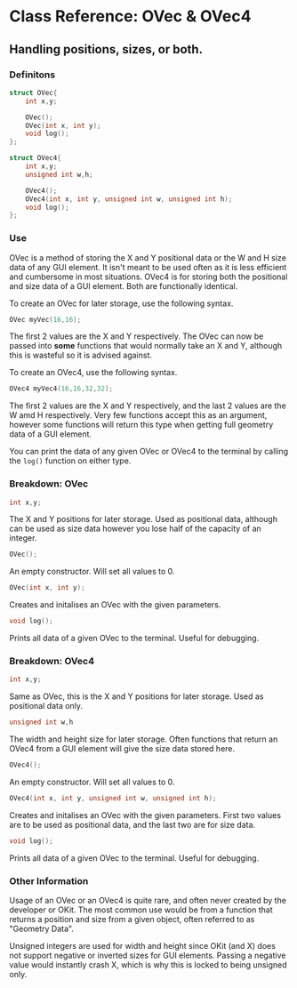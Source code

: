 # Class Reference: OVec & OVec4
## Handling positions, sizes, or both.


### Definitons
```cpp
struct OVec{
	int x,y;

	OVec();
	OVec(int x, int y);
	void log();
};

struct OVec4{
	int x,y;
	unsigned int w,h;

	OVec4();
	OVec4(int x, int y, unsigned int w, unsigned int h);
	void log();
};
```

### Use
OVec is a method of storing the X and Y positional data or the W and H size data of any GUI element.
It isn't meant to be used often as it is less efficient and cumbersome in most situations.
OVec4 is for storing both the positional and size data of a GUI element. Both are functionally identical.

To create an OVec for later storage, use the following syntax.
```cpp
OVec myVec(16,16);
```
The first 2 values are the X and Y respectively. The OVec can now be passed into **some** functions that would normally take an X and Y, although this is wasteful so it is advised against.

To create an OVec4, use the following syntax.
```cpp
OVec4 myVec4(16,16,32,32);
```
The first 2 values are the X and Y respectively, and the last 2 values are the W amd H respectively. 
Very few functions accept this as an argument, however some functions will return this type when getting full geometry data of a GUI element.

You can print the data of any given OVec or OVec4 to the terminal by calling the `log()` function on either type.

### Breakdown: OVec
```cpp
int x,y;
```
The X and Y positions for later storage. Used as positional data, although can be used as size data however you lose half of the capacity of an integer.
```cpp
OVec();
```
An empty constructor. Will set all values to 0.
```cpp
OVec(int x, int y);
```
Creates and initalises an OVec with the given parameters.
```cpp
void log();
```
Prints all data of a given OVec to the terminal. Useful for debugging.

### Breakdown: OVec4
```cpp
int x,y;
```
Same as OVec, this is the X and Y positions for later storage. Used as positional data only.
```cpp
unsigned int w,h
```
The width and height size for later storage. Often functions that return an OVec4 from a GUI element will give the size data stored here.
```cpp
OVec4();
```
An empty constructor. Will set all values to 0.
```cpp
OVec4(int x, int y, unsigned int w, unsigned int h);
```
Creates and initalises an OVec with the given parameters. First two values are to be used as positional data, and the last two are for size data.
```cpp
void log();
```
Prints all data of a given OVec to the terminal. Useful for debugging.

### Other Information
Usage of an OVec or an OVec4 is quite rare, and often never created by the developer or OKit.
The most common use would be from a function that returns a position and size from a given object, often referred to as "Geometry Data".

Unsigned integers are used for width and height since OKit (and X) does not support negative or inverted sizes for GUI elements. Passing a negative value would instantly crash X, which is why this is locked to being unsigned only.
